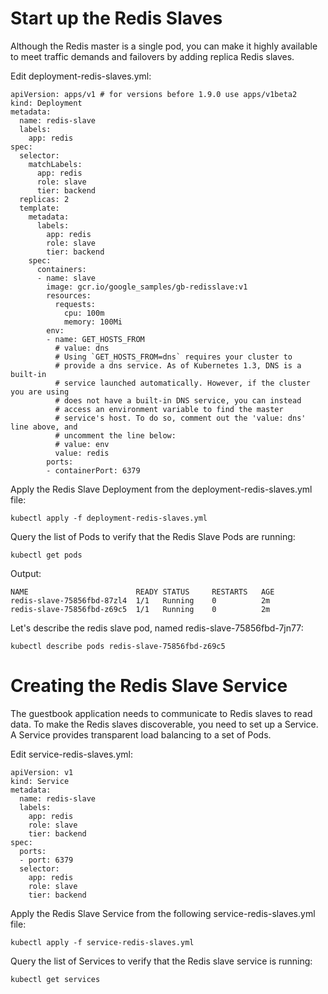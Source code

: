 # Start up the Redis Slaves

Although the Redis master is a single pod,
you can make it highly available to meet traffic demands and failovers 
by adding replica Redis slaves.


Edit deployment-redis-slaves.yml:
```console
apiVersion: apps/v1 # for versions before 1.9.0 use apps/v1beta2
kind: Deployment
metadata:
  name: redis-slave
  labels:
    app: redis
spec:
  selector:
    matchLabels:
      app: redis
      role: slave
      tier: backend
  replicas: 2
  template:
    metadata:
      labels:
        app: redis
        role: slave
        tier: backend
    spec:
      containers:
      - name: slave
        image: gcr.io/google_samples/gb-redisslave:v1
        resources:
          requests:
            cpu: 100m
            memory: 100Mi
        env:
        - name: GET_HOSTS_FROM
          # value: dns
          # Using `GET_HOSTS_FROM=dns` requires your cluster to
          # provide a dns service. As of Kubernetes 1.3, DNS is a built-in
          # service launched automatically. However, if the cluster you are using
          # does not have a built-in DNS service, you can instead
          # access an environment variable to find the master
          # service's host. To do so, comment out the 'value: dns' line above, and
          # uncomment the line below:
          # value: env
          value: redis
        ports:
        - containerPort: 6379
```

Apply the Redis Slave Deployment from the deployment-redis-slaves.yml file:
```console
kubectl apply -f deployment-redis-slaves.yml
```

Query the list of Pods to verify that the Redis Slave Pods are running:
```console
kubectl get pods
```

Output:
```console
NAME                        READY STATUS     RESTARTS   AGE
redis-slave-75856fbd-87zl4	1/1	  Running    0          2m
redis-slave-75856fbd-z69c5	1/1	  Running    0          2m

```

Let's describe the redis slave pod, named redis-slave-75856fbd-7jn77:
```console
kubectl describe pods redis-slave-75856fbd-z69c5
```

# Creating the Redis Slave Service

The guestbook application needs to communicate to Redis slaves to read data. To make the Redis slaves discoverable, you need to set up a Service. A Service provides transparent load balancing to a set of Pods.

Edit service-redis-slaves.yml:
```console
apiVersion: v1
kind: Service
metadata:
  name: redis-slave
  labels:
    app: redis
    role: slave
    tier: backend
spec:
  ports:
  - port: 6379
  selector:
    app: redis
    role: slave
    tier: backend
```

Apply the Redis Slave Service from the following service-redis-slaves.yml file:
```console
kubectl apply -f service-redis-slaves.yml
```

Query the list of Services to verify that the Redis slave service is running:
```console
kubectl get services
```


